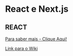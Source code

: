 # React e Next.js

## REACT

[Para saber mais - Clique Aqui!](https://jurovgui.notion.site/PWFE-e14ef7ce6fb14438a2f02aa7dcd2a0fa?pvs=4)


[Link para o Wiki](https://github.com/juliaRobertav/React-Next.js/wiki)
